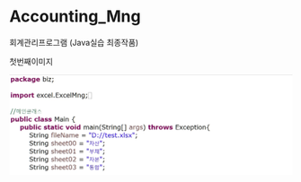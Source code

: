 # Accounting_Mng
회계관리프로그램 (Java실습 최종작품)

<p>첫번째이미지</p>
<img src="test.img/01.경로와 엑셀파일명, 각 시트명 입력.jpg"><br>

